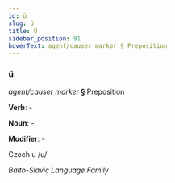 ```yaml
---
id: ü
slug: ü
title: Ü
sidebar_position: 91
hoverText: agent/causer marker § Preposition
---
```


### ü

*agent/causer marker* **§** Preposition

**Verb**: -

**Noun**: -

**Modifier**: -

Czech u /u/

*Balto-Slavic Language Family*